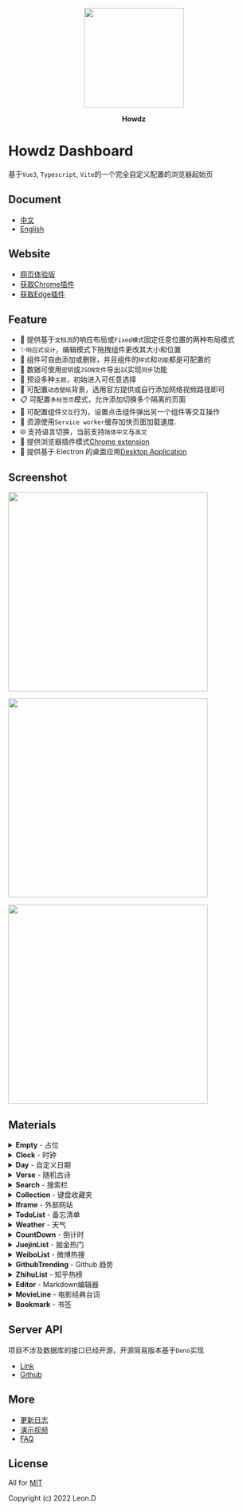 <p align="center"><a href="https://howdz.vercel.app"><img width="200px" src="./public/favicon.png"></a></p>
<p align="center"><b>Howdz</b></p>

# Howdz Dashboard

基于`Vue3`, `Typescript`, `Vite`的一个完全自定义配置的浏览器起始页
## Document

- [中文](https://kongfandong.cn/howdz/)
- [English](./README.en.md)

## Website

- [网页体验版](https://s.kongfandong.cn/)
- [获取Chrome插件](https://chrome.google.com/webstore/detail/howdz%E8%B5%B7%E5%A7%8B%E9%A1%B5/ggglfehkglgpenacfalffmiojghklamm/related)
- [获取Edge插件](https://microsoftedge.microsoft.com/addons/detail/howdz%E8%B5%B7%E5%A7%8B%E9%A1%B5/cgcggcdgjfmeoemmdpleinicgepijegd)

## Feature

- 💫 提供基于`文档流`的响应布局或`Fixed模式`固定任意位置的两种布局模式
- ✨`响应式设计`，编辑模式下拖拽组件更改其大小和位置
- 🍭 组件可自由添加或删除，并且组件的`样式`和`功能`都是可配置的
- 🍌 数据可使用`密钥`或`JSON文件`导出以实现`同步`功能
- 🎉 预设多种`主题`，初始进入可任意选择
- 🌟 可配置`动态壁纸`背景，选用官方提供或自行添加网络视频路径即可
- 📋 可配置`多标签页`模式，允许添加切换多个隔离的页面
- 🍦 可配置组件`交互`行为，设置点击组件弹出另一个组件等交互操作
- 🚀 资源使用`Service worker`缓存加快页面加载速度.
- 🌐 支持语言切换，当前支持`简体中文`与`英文`
- 🌈 提供浏览器插件模式[Chrome extension](https://chrome.google.com/webstore/detail/howdz%E8%B5%B7%E5%A7%8B%E9%A1%B5/ggglfehkglgpenacfalffmiojghklamm/related)
- 🎲 提供基于 Electron 的桌面应用[Desktop Application](https://github.com/leon-kfd/Dashboard/releases/tag/)

## Screenshot

<p><a href="https://s.kongfandong.cn/"><img width="400px" src="https://s2.loli.net/2022/01/13/eNxSAqcDLMHuCVJ.png"></a></p>
<p><a href="https://s.kongfandong.cn/"><img width="400px" src="https://s2.loli.net/2022/01/13/8EaLuqIxt3DYkM1.png"></a></p>
<p><a href="https://s.kongfandong.cn/"><img width="400px" src="https://s2.loli.net/2022/01/13/CZe8gTiIVUlpvOt.png"></a></p>

## Materials

<details>
  <summary>
    <b>Empty</b> - 占位
  </summary>
  <section>
    <img src="https://s2.loli.net/2022/01/05/Z9UcbqODBLmr2Gj.png" loading="lazy">
    <p>占位区块组件，支持一些简单配置与自定义文本</p>
  </section>
</details>

<details>
  <summary>
    <b>Clock</b> - 时钟
  </summary>
  <section>
    <img src="https://s2.loli.net/2022/01/05/fxIK47L5boUajBV.png" loading="lazy">
    <p>简单的时钟组件</p>
  </section>
</details>

<details>
  <summary>
    <b>Day</b> - 自定义日期
  </summary>
  <section>
    <img src="https://s2.loli.net/2022/01/05/12RAcVd3NIrvtTC.png" loading="lazy">
    <p>Clock的升级版，更强大的定义各种日期格式，使用Dayjs的
      <a 
        href="https://dayjs.gitee.io/docs/zh-CN/display/format#%E6%94%AF%E6%8C%81%E7%9A%84%E6%A0%BC%E5%BC%8F%E5%8C%96%E5%8D%A0%E4%BD%8D%E7%AC%A6%E5%88%97%E8%A1%A8" target="_blank"
        >formatter格式化占位符
      </a>语法进行自定义。另外若最小单位是秒的，请更改组件刷新频率为1s。
    </p>
  </section>
</details>

<details>
  <summary>
    <b>Verse</b> - 随机古诗
  </summary>
  <section>
    <img src="https://s2.loli.net/2022/01/05/Z3rxhjXQYbkG7Re.png" loading="lazy">
    <p>随机古诗组件，API 来源于`https://www.jinrishici.com/`, 可配置定时刷新</p>
  </section>
</details>

<details>
  <summary>
    <b>Search</b> - 搜索栏
  </summary>
  <section>
    <img src="https://s2.loli.net/2022/01/05/57jRhKbyBSlGTVq.png" loading="lazy">
    <li>支持添加自定义搜索引擎</li>
    <li>按 Tab 键快速切换搜索引擎</li>
    <li>支持关键词联想</li>
  <section>
</details>

<details>
  <summary>
    <b>Collection</b> - 键盘收藏夹
  </summary>
  <section>
    <img src="https://s2.loli.net/2022/01/05/SnYT4rzU7Cw3GE1.png" loading="lazy">
    <p>键盘收藏夹，设置网站后按相应按键自动跳转，网站 Icon 自动获取</p>
  <section>
</details>

<details>
  <summary>
    <b>Iframe</b> - 外部网站
  </summary>
  <section>
    <img src="https://s2.loli.net/2022/01/05/WtsS1mzq53IgX9r.png" loading="lazy">
    <p>设置嵌入Iframe，最新版浏览器只支持同协议(当前网站为 https)的Iframe</p>
  <section>
</details>

<details>
  <summary>
    <b>TodoList</b> - 备忘清单
  </summary>
  <section>
    <img src="https://s2.loli.net/2022/01/05/mjWtyHLchoGIR1a.png" loading="lazy">
    <p>可同时设置不同日期，点击上方日期展开日期选择器</p>
  <section>
</details>

<details>
  <summary>
    <b>Weather</b> - 天气
  </summary>
  <section>
    <img src="https://s2.loli.net/2022/01/05/eVbQ6FDdg3Rtn8T.png" loading="lazy">
    <p>天气组件，支持通过 IP 自动获取城市也可手动输入，后续考虑添加读取 GPS</p>
  <section>
</details>

<details>
  <summary>
    <b>CountDown</b> - 倒计时
  </summary>
  <section>
    <img src="https://s2.loli.net/2022/01/05/EDsVoNxfumyw4Xl.png" loading="lazy">
    <p>支持天、小时、分钟三种单位的设置倒计时事件</p>
  <section>
</details>

<details>
  <summary>
    <b>JuejinList</b> - 掘金热门
  </summary>
  <section>
    <img src="https://s2.loli.net/2022/01/05/yFhJwlbRkxB9spg.png" loading="lazy">
    <p>显示最新热门列表，支持配置自动刷新</p>
  <section>
</details>

<details>
  <summary>
    <b>WeiboList</b> - 微博热搜
  </summary>
  <section>
    <img src="https://s2.loli.net/2022/01/05/DmkGwqon9F4WvCE.png" loading="lazy">
    <p>显示最新微博热搜列表，支持配置自动刷新</p>
  <section>
</details>

<details>
  <summary>
    <b>GithubTrending</b> - Github 趋势
  </summary>
  <section>
    <img src="https://s2.loli.net/2022/01/05/PmB1r9TMY8L6Z7j.png" loading="lazy">
    <p>显示当天Github Trending列表，支持配置自动刷新</p>
  <section>
</details>

<details>
  <summary>
    <b>ZhihuList</b> - 知乎热榜
  </summary>
  <section>
    <img src="https://s2.loli.net/2022/01/05/lAfmQbx5YsgE9Ia.png" loading="lazy">
    <p>显示当前知乎热榜，支持配置自动刷新</p>
  <section>
</details>

<details>
  <summary>
    <b>Editor</b> - Markdown编辑器
  </summary>
  <section>
    <img src="https://s2.loli.net/2022/01/05/YIaMD8QPnxuZ3yf.png" loading="lazy">
    <p>基于<a href="https://milkdown.dev/#/zh-hans" target="_blank">Milkdown</a>实现，支持按需加载各种插件包括:
      <li>Tooltip: 在选择文本后会在其上方出现工具栏可快速切换格式</li>
      <li>Slash: 斜线命令，输入“/”后会弹出快速选择工具栏</li>
      <li>Clipboard: 为编辑器添加复制粘贴Markdown格式功能</li>
      <li>History: 增加历史记录功能，使用<code>Ctrl+Z</code>和<code>Ctrl+Y</code></li>
      <li>Prism: 为代码块增加高亮功能</li>
    </p>
  <section>
</details>

<details>
  <summary>
    <b>MovieLine</b> - 电影经典台词
  </summary>
  <section>
    <img src="https://s2.loli.net/2022/01/05/p2954AjZxOERfBC.png" loading="lazy">
    <p>随机一句电影经典台词，并展示其电影海报作为背景，支持动态设置各种显示</p>
  <section>
</details>

<details>
  <summary>
    <b>Bookmark</b> - 书签
  </summary>
  <section>
    <img src="https://s2.loli.net/2022/01/05/fyvxCwBl8JYVW9F.png" loading="lazy">
    <p>书签管理器，当前文件夹只支持一级目录。
      <li>添加时输入网址可自动获取网站ICON与标题</li>
      <li>图标样式、大小、背景色都可自定义，图标可缓存为Base64</li>
      <li>支持从Chrome内核的浏览器导出的书签HTML文件导入</li>
    </p>
  <section>
</details>

## Server API

项目不涉及数据库的接口已经开源，开源简易版本基于`Deno`实现

+ [Link](https://howdz.deno.dev/)
+ [Github](https://github.com/leon-kfd/howdz-deno) 

## More

+ [更新日志](./CHANGELOG.zh-CN.md)
+ [演示视频](https://www.bilibili.com/video/BV1Vu411Z7i1?share_source=copy_web)
+ [FAQ](https://github.com/leon-kfd/Dashboard/blob/main/src/components/Axuiliary/FAQ.md)

## License

All for [MIT](https://github.com/leon-kfd/Dashboard/blob/main/LICENSE)

Copyright (c) 2022 Leon.D
